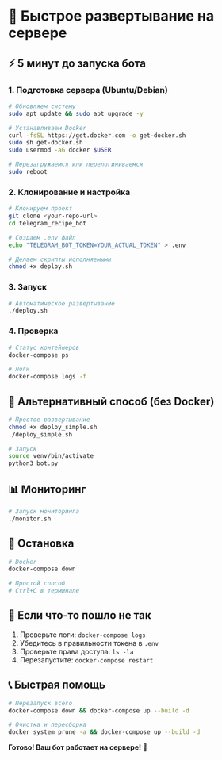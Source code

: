 # 🚀 Быстрое развертывание на сервере

## ⚡ 5 минут до запуска бота

### 1. Подготовка сервера (Ubuntu/Debian)

```bash
# Обновляем систему
sudo apt update && sudo apt upgrade -y

# Устанавливаем Docker
curl -fsSL https://get.docker.com -o get-docker.sh
sudo sh get-docker.sh
sudo usermod -aG docker $USER

# Перезагружаемся или перелогиниваемся
sudo reboot
```

### 2. Клонирование и настройка

```bash
# Клонируем проект
git clone <your-repo-url>
cd telegram_recipe_bot

# Создаем .env файл
echo "TELEGRAM_BOT_TOKEN=YOUR_ACTUAL_TOKEN" > .env

# Делаем скрипты исполняемыми
chmod +x deploy.sh
```

### 3. Запуск

```bash
# Автоматическое развертывание
./deploy.sh
```

### 4. Проверка

```bash
# Статус контейнеров
docker-compose ps

# Логи
docker-compose logs -f
```

## 🔧 Альтернативный способ (без Docker)

```bash
# Простое развертывание
chmod +x deploy_simple.sh
./deploy_simple.sh

# Запуск
source venv/bin/activate
python3 bot.py
```

## 📊 Мониторинг

```bash
# Запуск мониторинга
./monitor.sh
```

## 🛑 Остановка

```bash
# Docker
docker-compose down

# Простой способ
# Ctrl+C в терминале
```

## 🚨 Если что-то пошло не так

1. Проверьте логи: `docker-compose logs`
2. Убедитесь в правильности токена в `.env`
3. Проверьте права доступа: `ls -la`
4. Перезапустите: `docker-compose restart`

## 📞 Быстрая помощь

```bash
# Перезапуск всего
docker-compose down && docker-compose up --build -d

# Очистка и пересборка
docker system prune -a && docker-compose up --build -d
```

**Готово! Ваш бот работает на сервере! 🎉**



